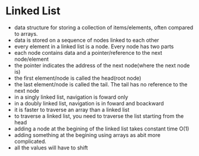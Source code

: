 # Linked List
- data structure for storing a collection of items/elements, often compared to arrays.
- data is stored on a sequence of nodes linked to each other
- every element in a linked list is a node. Every node has two parts
- each node contains data and a pointer/reference to the next node/element
- the pointer indicates the address of the next node(where the next node is)
- the first element/node is called the head(root node)
- the last element/node is called the tail. The tail has no reference to the next node
- in a singly linked list, navigation is foward only
- in a doubly linked list, navigation is in foward and boackward
- it is faster to traverse an array than a linked list
- to traverse a linked list, you need to traverse the list starting from the head
- adding a node at the begining of the linked list takes constant time O(1)
- adding something at the begining using arrays as abit more complicated. 
- all the values will have to shift